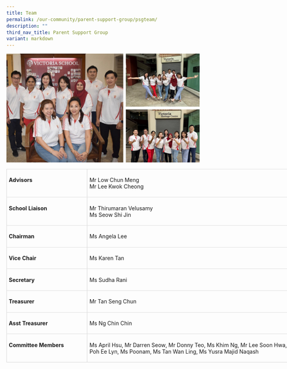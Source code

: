 ```yaml
---
title: Team
permalink: /our-community/parent-support-group/psgteam/
description: ""
third_nav_title: Parent Support Group
variant: markdown
---
```

![](/images/VS_PSG_Group_Collage_1.jpg)

<table style="width:699.0pt;border-collapse:collapse;mso-yfti-tbllook:1536;
 mso-padding-alt:0in 0in 0in 0in" width="932" cellpadding="0" cellspacing="0" border="0" class="MsoNormalTable"><tbody><tr style="mso-yfti-irow:0;mso-yfti-firstrow:yes"><td style="width:152.0pt;border-top:#DDDDDD;border-left:
  #D6D6D6;border-bottom:#DDDDDD;border-right:#D6D6D6;border-style:solid;
  border-width:1.0pt;mso-border-top-alt:#DDDDDD .5pt;mso-border-left-alt:#D6D6D6 1.0pt;
  mso-border-bottom-alt:#DDDDDD .5pt;mso-border-right-alt:#D6D6D6 1.0pt;
  mso-border-style-alt:solid;padding:4.0pt 4.0pt 4.0pt 4.0pt" valign="top" width="203"><p class="MsoNormal"><b><span style="mso-ansi-language:EN-SG" lang="EN-SG">Advisors</span></b></p></td><td style="width:547.0pt;border-top:solid #DDDDDD 1.0pt;
  border-left:none;border-bottom:solid #DDDDDD 1.0pt;border-right:solid #D6D6D6 1.0pt;
  mso-border-left-alt:solid #D6D6D6 1.0pt;mso-border-top-alt:#DDDDDD .5pt;
  mso-border-left-alt:#D6D6D6 1.0pt;mso-border-bottom-alt:#DDDDDD .5pt;
  mso-border-right-alt:#D6D6D6 1.0pt;mso-border-style-alt:solid;padding:4.0pt 4.0pt 4.0pt 4.0pt" valign="top" width="729"><p class="MsoNormal">Mr&nbsp;Low Chun Meng<br>Mr Lee Kwok Cheong</p></td></tr><tr style="mso-yfti-irow:1"><td style="width:152.0pt;border-top:none;border-left:
  solid #D6D6D6 1.0pt;border-bottom:solid #DDDDDD 1.0pt;border-right:solid #D6D6D6 1.0pt;
  mso-border-top-alt:solid #DDDDDD .5pt;mso-border-top-alt:#DDDDDD .5pt;
  mso-border-left-alt:#D6D6D6 1.0pt;mso-border-bottom-alt:#DDDDDD .5pt;
  mso-border-right-alt:#D6D6D6 1.0pt;mso-border-style-alt:solid;padding:4.0pt 4.0pt 4.0pt 4.0pt" valign="top" width="203"><p class="MsoNormal"><b><span style="mso-ansi-language:EN-SG" lang="EN-SG">School Liaison</span></b></p></td><td style="width:547.0pt;border-top:none;border-left:
  none;border-bottom:solid #DDDDDD 1.0pt;border-right:solid #D6D6D6 1.0pt;
  mso-border-top-alt:solid #DDDDDD .5pt;mso-border-left-alt:solid #D6D6D6 1.0pt;
  mso-border-top-alt:#DDDDDD .5pt;mso-border-left-alt:#D6D6D6 1.0pt;mso-border-bottom-alt:
  #DDDDDD .5pt;mso-border-right-alt:#D6D6D6 1.0pt;mso-border-style-alt:solid;
  padding:4.0pt 4.0pt 4.0pt 4.0pt" valign="top" width="729"><p class="MsoNormal"><span style="mso-ansi-language:EN-SG" lang="EN-SG">Mr Thirumaran Velusamy<br>
	</span><span style="mso-ansi-language:EN-SG" lang="EN-SG">Ms Seow Shi Jin</span></p></td></tr><tr style="mso-yfti-irow:2"><td style="width:152.0pt;border-top:none;border-left:
  solid #D6D6D6 1.0pt;border-bottom:solid #DDDDDD 1.0pt;border-right:solid #D6D6D6 1.0pt;
  mso-border-top-alt:solid #DDDDDD .5pt;mso-border-top-alt:#DDDDDD .5pt;
  mso-border-left-alt:#D6D6D6 1.0pt;mso-border-bottom-alt:#DDDDDD .5pt;
  mso-border-right-alt:#D6D6D6 1.0pt;mso-border-style-alt:solid;padding:4.0pt 4.0pt 4.0pt 4.0pt" valign="top" width="203"><p class="MsoNormal"><b><span style="mso-ansi-language:EN-SG" lang="EN-SG">Chairman</span></b></p></td><td style="width:547.0pt;border-top:none;border-left:
  none;border-bottom:solid #DDDDDD 1.0pt;border-right:solid #D6D6D6 1.0pt;
  mso-border-top-alt:solid #DDDDDD .5pt;mso-border-left-alt:solid #D6D6D6 1.0pt;
  mso-border-top-alt:#DDDDDD .5pt;mso-border-left-alt:#D6D6D6 1.0pt;mso-border-bottom-alt:
  #DDDDDD .5pt;mso-border-right-alt:#D6D6D6 1.0pt;mso-border-style-alt:solid;
  padding:4.0pt 4.0pt 4.0pt 4.0pt" valign="top" width="729"><p class="MsoNormal"><span style="mso-ansi-language:EN-SG" lang="EN-SG">Ms Angela Lee</span></p></td></tr><tr style="mso-yfti-irow:3"><td style="width:152.0pt;border-top:none;border-left:
  solid #D6D6D6 1.0pt;border-bottom:solid #DDDDDD 1.0pt;border-right:solid #D6D6D6 1.0pt;
  mso-border-top-alt:solid #DDDDDD .5pt;mso-border-top-alt:#DDDDDD .5pt;
  mso-border-left-alt:#D6D6D6 1.0pt;mso-border-bottom-alt:#DDDDDD .5pt;
  mso-border-right-alt:#D6D6D6 1.0pt;mso-border-style-alt:solid;padding:4.0pt 4.0pt 4.0pt 4.0pt" valign="top" width="203"><p class="MsoNormal"><b><span style="mso-ansi-language:EN-SG" lang="EN-SG">Vice Chair</span></b></p></td><td style="width:547.0pt;border-top:none;border-left:
  none;border-bottom:solid #DDDDDD 1.0pt;border-right:solid #D6D6D6 1.0pt;
  mso-border-top-alt:solid #DDDDDD .5pt;mso-border-left-alt:solid #D6D6D6 1.0pt;
  mso-border-top-alt:#DDDDDD .5pt;mso-border-left-alt:#D6D6D6 1.0pt;mso-border-bottom-alt:
  #DDDDDD .5pt;mso-border-right-alt:#D6D6D6 1.0pt;mso-border-style-alt:solid;
  padding:4.0pt 4.0pt 4.0pt 4.0pt" valign="top" width="729"><p class="MsoNormal"><span style="mso-ansi-language:EN-SG" lang="EN-SG">Ms Karen Tan</span></p></td></tr><tr style="mso-yfti-irow:4"><td style="width:152.0pt;border-top:none;border-left:
  solid #D6D6D6 1.0pt;border-bottom:solid #DDDDDD 1.0pt;border-right:solid #D6D6D6 1.0pt;
  mso-border-top-alt:solid #DDDDDD .5pt;mso-border-top-alt:#DDDDDD .5pt;
  mso-border-left-alt:#D6D6D6 1.0pt;mso-border-bottom-alt:#DDDDDD .5pt;
  mso-border-right-alt:#D6D6D6 1.0pt;mso-border-style-alt:solid;padding:4.0pt 4.0pt 4.0pt 4.0pt" valign="top" width="203"><p class="MsoNormal"><b><span style="mso-ansi-language:EN-SG" lang="EN-SG">Secretary</span></b></p></td><td style="width:547.0pt;border-top:none;border-left:
  none;border-bottom:solid #DDDDDD 1.0pt;border-right:solid #D6D6D6 1.0pt;
  mso-border-top-alt:solid #DDDDDD .5pt;mso-border-left-alt:solid #D6D6D6 1.0pt;
  mso-border-top-alt:#DDDDDD .5pt;mso-border-left-alt:#D6D6D6 1.0pt;mso-border-bottom-alt:
  #DDDDDD .5pt;mso-border-right-alt:#D6D6D6 1.0pt;mso-border-style-alt:solid;
  padding:4.0pt 4.0pt 4.0pt 4.0pt" valign="top" width="729"><p class="MsoNormal"><span style="mso-ansi-language:EN-SG" lang="EN-SG">Ms Sudha Rani</span></p></td></tr><tr style="mso-yfti-irow:5"><td style="width:152.0pt;border-top:none;border-left:
  solid #D6D6D6 1.0pt;border-bottom:solid #DDDDDD 1.0pt;border-right:solid #D6D6D6 1.0pt;
  mso-border-top-alt:solid #DDDDDD .5pt;mso-border-top-alt:#DDDDDD .5pt;
  mso-border-left-alt:#D6D6D6 1.0pt;mso-border-bottom-alt:#DDDDDD .5pt;
  mso-border-right-alt:#D6D6D6 1.0pt;mso-border-style-alt:solid;padding:4.0pt 4.0pt 4.0pt 4.0pt" valign="top" width="203"><p class="MsoNormal"><b><span style="mso-ansi-language:EN-SG" lang="EN-SG">Treasurer</span></b></p></td><td style="width:547.0pt;border-top:none;border-left:
  none;border-bottom:solid #DDDDDD 1.0pt;border-right:solid #D6D6D6 1.0pt;
  mso-border-top-alt:solid #DDDDDD .5pt;mso-border-left-alt:solid #D6D6D6 1.0pt;
  mso-border-top-alt:#DDDDDD .5pt;mso-border-left-alt:#D6D6D6 1.0pt;mso-border-bottom-alt:
  #DDDDDD .5pt;mso-border-right-alt:#D6D6D6 1.0pt;mso-border-style-alt:solid;
  padding:4.0pt 4.0pt 4.0pt 4.0pt" valign="top" width="729"><p class="MsoNormal"><span style="mso-ansi-language:EN-SG" lang="EN-SG">Mr Tan Seng Chun</span></p></td></tr><tr style="mso-yfti-irow:6"><td style="width:152.0pt;border-top:none;border-left:
  solid #D6D6D6 1.0pt;border-bottom:solid #DDDDDD 1.0pt;border-right:solid #D6D6D6 1.0pt;
  mso-border-top-alt:solid #DDDDDD .5pt;mso-border-top-alt:#DDDDDD .5pt;
  mso-border-left-alt:#D6D6D6 1.0pt;mso-border-bottom-alt:#DDDDDD .5pt;
  mso-border-right-alt:#D6D6D6 1.0pt;mso-border-style-alt:solid;padding:4.0pt 4.0pt 4.0pt 4.0pt" valign="top" width="203"><p class="MsoNormal"><b>Asst Treasurer</b></p></td><td style="width:547.0pt;border-top:none;border-left:
  none;border-bottom:solid #DDDDDD 1.0pt;border-right:solid #D6D6D6 1.0pt;
  mso-border-top-alt:solid #DDDDDD .5pt;mso-border-left-alt:solid #D6D6D6 1.0pt;
  mso-border-top-alt:#DDDDDD .5pt;mso-border-left-alt:#D6D6D6 1.0pt;mso-border-bottom-alt:
  #DDDDDD .5pt;mso-border-right-alt:#D6D6D6 1.0pt;mso-border-style-alt:solid;
  padding:4.0pt 4.0pt 4.0pt 4.0pt" valign="top" width="729"><p class="MsoNormal">Ms Ng Chin Chin</p></td></tr><tr style="mso-yfti-irow:7;mso-yfti-lastrow:yes"><td style="width:152.0pt;border:solid #D6D6D6 1.0pt;
  border-top:none;mso-border-top-alt:solid #DDDDDD .5pt;padding:4.0pt 4.0pt 4.0pt 4.0pt" valign="top" width="203"><p class="MsoNormal"><b><span style="mso-ansi-language:EN-SG" lang="EN-SG">Committee Members</span></b></p></td><td style="width:547.0pt;border-top:none;border-left:
  none;border-bottom:solid #D6D6D6 1.0pt;border-right:solid #D6D6D6 1.0pt;
  mso-border-top-alt:solid #DDDDDD .5pt;mso-border-left-alt:solid #D6D6D6 1.0pt;
  padding:4.0pt 4.0pt 4.0pt 4.0pt" valign="top" width="729"><p class="MsoNormal"><span style="mso-ansi-language:EN-SG" lang="EN-SG">Ms April Hsu, Mr Darren Seow, Mr Donny Teo, Ms Khim Ng, Mr Lee Soon Hwa, Mr Ping Hardianto Tjipto, Ms Poh Ee Lyn, Ms Poonam, Ms Tan Wan Ling, Ms Yusra Majid Naqash</span></p></td></tr></tbody></table>